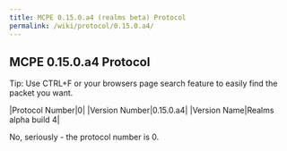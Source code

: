 ```yaml
---
title: MCPE 0.15.0.a4 (realms beta) Protocol
permalink: /wiki/protocol/0.15.0.a4/
---
```

## MCPE 0.15.0.a4 Protocol  
Tip: Use CTRL+F or your browsers page search feature to easily find the packet you want.  
   
|Protocol Number|0|
|Version Number|0.15.0.a4|
|Version Name|Realms alpha build 4|

No, seriously - the protocol number is 0.
